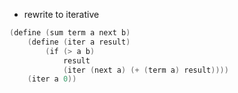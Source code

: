 - rewrite to iterative

```s
(define (sum term a next b)
    (define (iter a result)
        (if (> a b)
            result
            (iter (next a) (+ (term a) result))))
    (iter a 0))
```
